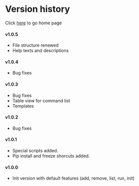 # Version history

Click [here](/python-script-manager) to go home page

#### v1.0.5

-   File structure renewed
-   Help texts and descriptions

#### v1.0.4

-   Bug fixes

#### v1.0.3

-   Bug fixes
-   Table view for command list
-   Templates

#### v1.0.2

-   Bug fixes

#### v1.0.1

-   Special scripts added.
-   Pip install and freeze shorcuts added.

#### v1.0.0

-   Init version with default features (add, remove, list, run, init)
